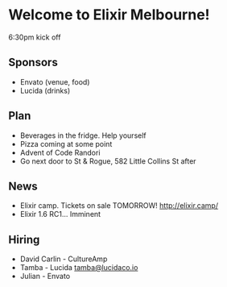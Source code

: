 # Welcome to Elixir Melbourne!
6:30pm kick off

## Sponsors
- Envato (venue, food)
- Lucida (drinks)

## Plan
- Beverages in the fridge. Help yourself
- Pizza coming at some point
- Advent of Code Randori
- Go next door to St & Rogue, 582 Little Collins St after

## News
- Elixir camp. Tickets on sale TOMORROW! http://elixir.camp/
- Elixir 1.6 RC1... Imminent

## Hiring
- David Carlin - CultureAmp
- Tamba - Lucida tamba@lucidaco.io
- Julian - Envato

